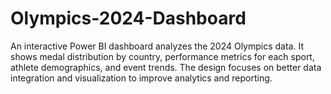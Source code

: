 # Olympics-2024-Dashboard
An interactive Power BI dashboard analyzes the 2024 Olympics data. It shows medal distribution by country, performance metrics for each sport, athlete demographics, and event trends. The design focuses on better data integration and visualization to improve analytics and reporting.
